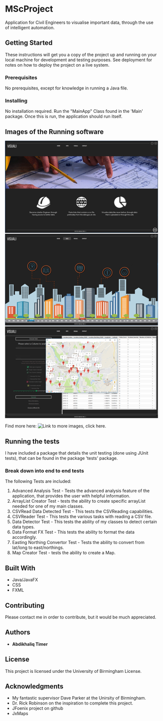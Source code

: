 # MScProject

Application for Civil Engineers to visualise important data, through the use of intelligent automation.

## Getting Started

These instructions will get you a copy of the project up and running on your local machine for development and testing purposes. See deployment for notes on how to deploy the project on a live system.

### Prerequisites

No prerequisites, except for knowledge in running a Java file.

### Installing

No installation required. Run the "MainApp" Class found in the 'Main' package. Once this is run, the application should run itself.

## Images of the Running software

![alt text](https://github.com/abditimer/MScProject/blob/master/CivilDataViewer/resources/githubImages/%232.PNG)
![alt text](https://github.com/abditimer/MScProject/blob/master/CivilDataViewer/resources/githubImages/%233.PNG)
![alt text](https://github.com/abditimer/MScProject/blob/master/CivilDataViewer/resources/githubImages/%237.PNG)

Find more here: 
![Link to more images, click here.](https://github.com/abditimer/MScProject/tree/master/CivilDataViewer/resources/githubImages)

## Running the tests

I have included a package that details the unit testing (done using JUnit tests), that can be found in the package 'tests' package.

### Break down into end to end tests

The following Tests are included:

  1. Advanced Analysis Test - Tests the advanced analysis feature of the application, that provides the user with helpful information.
  2. ArrayList Creator Test - tests the ability to create specific arrayList needed for one of my main classes.
  3. CSVRead Data Detected Test - This tests the CSVReading capabilities. 
  4. CSVReader Test - This tests the various tasks with reading a CSV file.
  5. Data Detector Test - This tests the ability of my classes to detect certain data types.
  6. Data Format FX Test - This tests the ability to format the data accordingly.
  7. Easting Northing Convertor Test - Tests the ability to convert from lat/long to east/northings.
  8. Map Creator Test - tests the ability to create a Map.


## Built With

* Java/JavaFX
* CSS
* FXML

## Contributing

Please contact me in order to contribute, but it would be much appreciated.

## Authors

* **Abdikhaliq Timer**

## License

This project is licensed under the University of Birmingham License.

## Acknowledgments

* My fantastic supervisor Dave Parker at the Unirsity of Birmingham.
* Dr. Rick Robinson on the inspiration to complete this project.
* JFoenix project on github
* JxMaps

